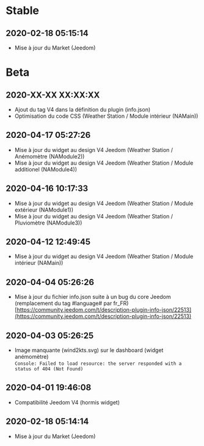 Stable
=========================

2020-02-18 05:15:14
-------------------

* Mise à jour du Market (Jeedom)

Beta
=========================

2020-XX-XX XX:XX:XX
-------------------

* Ajout du tag V4 dans la définition du plugin (info.json)
* Optimisation du code CSS (Weather Station / Module intérieur (NAMain))

2020-04-17 05:27:26
-------------------

* Mise à jour du widget au design V4 Jeedom (Weather Station / Anémomètre (NAModule2))
* Mise à jour du widget au design V4 Jeedom (Weather Station / Module additionel (NAModule4))

2020-04-16 10:17:33
-------------------

* Mise à jour du widget au design V4 Jeedom (Weather Station / Module extérieur (NAModule1))
* Mise à jour du widget au design V4 Jeedom (Weather Station / Pluviomètre (NAModule3))

2020-04-12 12:49:45
-------------------

* Mise à jour du widget au design V4 Jeedom (Weather Station / Module intérieur (NAMain))

2020-04-04 05:26:26
-------------------

* Mise à jour du fichier info.json suite à un bug du core Jeedom (remplacement du tag #language# par fr_FR)  
[https://community.jeedom.com/t/description-plugin-info-json/22513](https://community.jeedom.com/t/description-plugin-info-json/22513)

2020-04-03 05:26:25
-------------------

* Image manquante (wind2kts.svg) sur le dashboard (widget anémomètre)  
`Console: Failed to load resource: the server responded with a status of 404 (Not Found)`

2020-04-01 19:46:08
-------------------

* Compatibilité Jeedom V4 (hormis widget)

2020-02-18 05:14:14
-------------------

* Mise à jour du Market (Jeedom)
